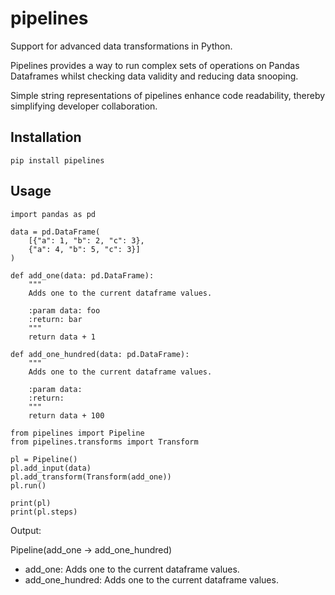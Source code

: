 # pipelines
 Support for advanced data transformations in Python.

Pipelines provides a way to run complex sets of operations on Pandas Dataframes whilst checking data validity and reducing data
snooping.

Simple string representations of pipelines enhance code readability, thereby simplifying developer collaboration.

## Installation
```
pip install pipelines
```

## Usage
```
import pandas as pd

data = pd.DataFrame(
    [{"a": 1, "b": 2, "c": 3}, 
    {"a": 4, "b": 5, "c": 3}]
)
```

```
def add_one(data: pd.DataFrame):
    """
    Adds one to the current dataframe values.

    :param data: foo
    :return: bar
    """
    return data + 1
    
def add_one_hundred(data: pd.DataFrame):
    """
    Adds one to the current dataframe values.

    :param data:
    :return:
    """
    return data + 100
```

```
from pipelines import Pipeline
from pipelines.transforms import Transform

pl = Pipeline()
pl.add_input(data)
pl.add_transform(Transform(add_one))
pl.run()
```

```
print(pl)
print(pl.steps)
```
Output:

Pipeline(add_one -> add_one_hundred)
- add_one: Adds one to the current dataframe values.
- add_one_hundred: Adds one to the current dataframe values.